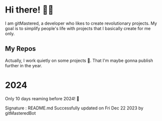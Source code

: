 
# Hi there! 🙋‍♂️
I am gitMastered, a developer who likes to create revolutionary projects.
My goal is to simplify people's life with projects that I basically create for me only.

## My Repos
Actually, I work quietly on some projects 👀. That I'm maybe gonna publish further in the year.

# 2024
Only 10 days reaming before 2024! 🙌

Signature : README.md Successfully updated on Fri Dec 22 2023 by gitMasteredBot

